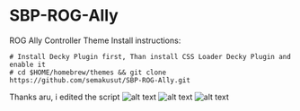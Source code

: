 # SBP-ROG-Ally
 ROG Ally Controller Theme
 Install instructions:
 ```
 # Install Decky Plugin first, Than install CSS Loader Decky Plugin and enable it
 # cd $HOME/homebrew/themes && git clone https://github.com/semakusut/SBP-ROG-Ally.git
 ```
Thanks aru, i edited the script
 ![alt text](https://cdn.discordapp.com/attachments/1106365391871156314/1193469747325579344/P_20240107_151815.jpg?ex=65acd451&is=659a5f51&hm=d196757623aa7ba67624060f3f33362e4f556455ba036704ad880eb3876b1d07&)
 ![alt text](https://cdn.discordapp.com/attachments/1106365391871156314/1193481674034515988/P_20240107_160928.jpg?ex=65acdf6c&is=659a6a6c&hm=16ae329a959cacbaea369297c114ed865b9073a7e9bd89f1738e717e52ab6717&)
 ![alt text](https://cdn.discordapp.com/attachments/1106365391871156314/1193469099712450580/P_20240107_151838.jpg?ex=65acd3b6&is=659a5eb6&hm=e2c453cbbd99665cef66100f252935bdcccba97f261e7b397cfb0570e04fde82&)
